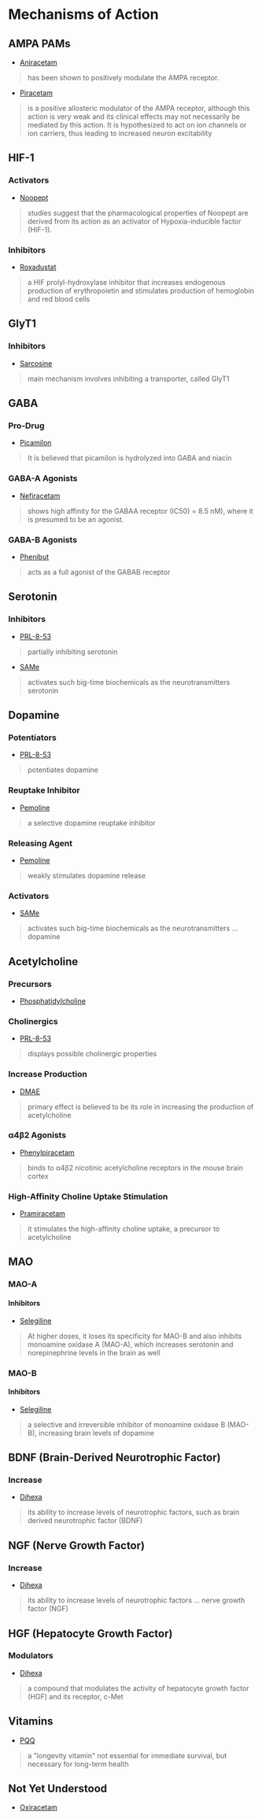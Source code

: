 # Mechanisms of Action
## AMPA PAMs
- [Aniracetam](https://en.wikipedia.org/wiki/Aniracetam)
> has been shown to positively modulate the AMPA receptor.
- [Piracetam](https://en.wikipedia.org/wiki/Piracetam)
> is a positive allosteric modulator of the AMPA receptor, although this action is very weak and its clinical effects may not necessarily be mediated by this action. It is hypothesized to act on ion channels or ion carriers, thus leading to increased neuron excitability

## HIF-1
### Activators
- [Noopept](https://en.wikipedia.org/wiki/N-Phenylacetyl-L-prolylglycine_ethyl_ester)
> studies suggest that the pharmacological properties of Noopept are derived from its action as an activator of Hypoxia-inducible factor (HIF-1).

### Inhibitors
- [Roxadustat](https://en.wikipedia.org/wiki/Roxadustat)
> a HIF prolyl-hydroxylase inhibitor that increases endogenous production of erythropoietin and stimulates production of hemoglobin and red blood cells

## GlyT1
### Inhibitors
- [Sarcosine](https://examine.com/supplements/sarcosine/)
> main mechanism involves inhibiting a transporter, called GlyT1

## GABA
### Pro-Drug
- [Picamilon](https://en.wikipedia.org/wiki/Picamilon)
> It is believed that picamilon is hydrolyzed into GABA and niacin

### GABA-A Agonists
- [Nefiracetam](https://en.wikipedia.org/wiki/Nefiracetam)
> shows high affinity for the GABAA receptor (IC50) = 8.5 nM), where it is presumed to be an agonist.

### GABA-B Agonists
- [Phenibut](https://en.wikipedia.org/wiki/Phenibut)
> acts as a full agonist of the GABAB receptor

## Serotonin
### Inhibitors
- [PRL-8-53](https://en.wikipedia.org/wiki/PRL-8-53)
> partially inhibiting serotonin

- [SAMe](https://www.psychologytoday.com/us/articles/200203/the-sam-e-story?msockid=24c4967d2a9a676c081d82b12b7a6635)
> activates such big-time biochemicals as the neurotransmitters serotonin

## Dopamine
### Potentiators
- [PRL-8-53](https://en.wikipedia.org/wiki/PRL-8-53)
> potentiates dopamine

### Reuptake Inhibitor
- [Pemoline](https://en.wikipedia.org/wiki/Pemoline)
> a selective dopamine reuptake inhibitor

### Releasing Agent
- [Pemoline](https://en.wikipedia.org/wiki/Pemoline)
> weakly stimulates dopamine release

### Activators
- [SAMe](https://www.psychologytoday.com/us/articles/200203/the-sam-e-story?msockid=24c4967d2a9a676c081d82b12b7a6635)
> activates such big-time biochemicals as the neurotransmitters ... dopamine

## Acetylcholine
### Precursors
- [Phosphatidylcholine](https://en.wikipedia.org/wiki/Phosphatidylcholine)

### Cholinergics
- [PRL-8-53](https://en.wikipedia.org/wiki/PRL-8-53)
> displays possible cholinergic properties

### Increase Production
- [DMAE](https://neurolaunch.com/dimethylaminoethanol)
> primary effect is believed to be its role in increasing the production of acetylcholine

### α4β2 Agonists
- [Phenylpiracetam](https://en.wikipedia.org/wiki/Phenylpiracetam)
> binds to α4β2 nicotinic acetylcholine receptors in the mouse brain cortex

### High-Affinity Choline Uptake Stimulation
- [Pramiracetam](https://rhtp.org/pramiracetam/)
> it stimulates the high-affinity choline uptake, a precursor to acetylcholine

## MAO
### MAO-A
#### Inhibitors
- [Selegiline](https://en.wikipedia.org/wiki/Selegiline)
> At higher doses, it loses its specificity for MAO-B and also inhibits monoamine oxidase A (MAO-A), which increases serotonin and norepinephrine levels in the brain as well

### MAO-B
#### Inhibitors
- [Selegiline](https://en.wikipedia.org/wiki/Selegiline)
> a selective and irreversible inhibitor of monoamine oxidase B (MAO-B), increasing brain levels of dopamine

## BDNF (Brain-Derived Neurotrophic Factor)
### Increase
- [Dihexa](https://genx.bio/blog/dihexa-peptide-cognitive-miracle-worker/)
>  its ability to increase levels of neurotrophic factors, such as brain derived neurotrophic factor (BDNF)

## NGF (Nerve Growth Factor)
### Increase
- [Dihexa](https://genx.bio/blog/dihexa-peptide-cognitive-miracle-worker/)
>  its ability to increase levels of neurotrophic factors ... nerve growth factor (NGF)

## HGF (Hepatocyte Growth Factor)
### Modulators
- [Dihexa](https://wholisticresearch.com/dihexa/)
> a compound that modulates the activity of hepatocyte growth factor (HGF) and its receptor, c-Met

## Vitamins
- [PQQ](https://en.wikipedia.org/wiki/Pyrroloquinoline_quinone)
> a "longevity vitamin" not essential for immediate survival, but necessary for long-term health

## Not Yet Understood
- [Oxiracetam](https://en.wikipedia.org/wiki/Oxiracetam)
